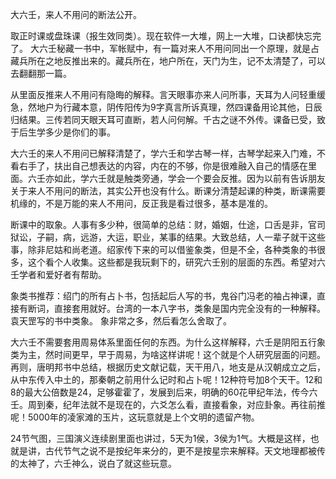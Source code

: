 大六壬，来人不用问的断法公开。

取正时课或盘珠课（报生效同类）。现在软件一大堆，网上一大堆，口诀都快忘完了。
大六壬秘藏一书中，军帐赋中，有一篇对来人不用问同出一个原理，就是占藏兵所在之地反推出来的。藏兵所在，地户所在，天门为生，记不太清楚了，可以去翻翻那一篇。

从里面反推来人不用问有隐晦的解释。言天眼事亦来人问所事，天耳为人问轻重缓急，然地户为行藏本意，阴传阳传为9字真言所诉真理，然四课备用论其他，日辰归结果。三传若同天眼天耳可直断，若人问何解。千古之谜不外传。课备已受，致于后生学多少是你们的事。

大六壬的来人不用问已解释清楚了，学六壬和学古琴一样，古琴学起来入门难，不看右手了，扶出自己想表达的内容，内在的不够，你是很难融入自己的情感在里面。六壬亦如此，学六壬就是触类旁通，学会一个要会反推。因为以前有告诉朋友关于来人不用问的断法，其实公开也没有什么。断课分清楚起课的种类，断课需要机缘的，不是万能的来人不用问，反正我是看过很多，基本是准的。



断课中的取象。人事有多少种，很简单的总结：财，婚姻，仕途，口舌是非，官司狱讼，子嗣，病，远游，大运，职业，某事的结果。大致总结，人一辈子就干这些事，除非尼姑和尚老道。绍家传下来的可以借鉴象类，但是不全，各种类象的书很多，这个看个人收集。这些都是我玩剩下的，研究六壬别的层面的东西。希望对六壬学者和爱好者有帮助。

象类书推荐：绍门的所有占卜书，包括起后人写的书，鬼谷门冯老的袖占神课，直接有断词，直接套用就好。台湾的一本八字书，类象是国内完全没有的一种解释。袁天罡写的书中类象。
象非常之多，然后看怎么舍取了。



大六壬不需要套用周易体系里面任何的东西。为什么这样解释，六壬是阴阳五行象类为主，然时间更早，早于周易，为啥这样讲呢！这个就是个人研究层面的问题。再则，唐明邦书中总结，根据历史文献记载，天干用八，地支是从汉朝成立之后，从中东传入中土的，那秦朝之前用什么记时和占卜呢！12种符号加8个天干。12和8的最大公倍数是24，足够霍霍了，发展到后来，明确的60花甲纪年法，传今六壬。周到秦，纪年法就不是现在的，六爻怎么看，直接看象，对应卦象。再往前推呢！5000年的凌家滩的玉片，这玩意就是上个文明的遗留产物。



24节气图，三国演义连续剧里面也讲过，5天为1侯，3侯为1气。大概是这样，也就是讲，古代节气之说不是按纪年来分的，更不是按星宗来解释。天文地理都被传的太神了，六壬神么，说白了就这些玩意。